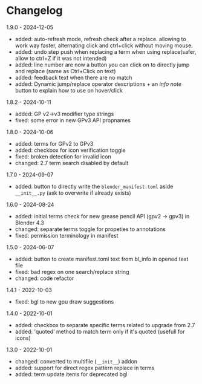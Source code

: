 # Changelog

1.9.0 - 2024-12-05

- added: auto-refresh mode, refresh check after a replace. allowing to work way faster, alternating click and ctrl+click without moving mouse.
- added: undo step push when replacing a term when using replace(safer, allow to ctrl+Z if it was not intended)
- added: line number are now a button you can click on to directly jump and replace (same as Ctrl+Click on text)
- added: feedback text when there are no match
- added: Dynamic jump/replace operator descriptions + an _info note_ button to explain how to use on hover/click

1.8.2 - 2024-10-11

- added: GP v2->v3 modifier type strings
- fixed: some error in new GPv3 API propnames

1.8.0 - 2024-10-06

- added: terms for GPv2 to GPv3
- added: checkbox for icon verification toggle
- fixed: broken detection for invalid icon
- changed: 2.7 term search disabled by default

1.7.0 - 2024-09-07

- added: button to directly write the `blender_manifest.toml` aside `__init__.py` (ask to overwrite if already exists)

1.6.0 - 2024-08-24

- added: initial terms check for new grease pencil API (gpv2 -> gpv3) in Blender 4.3
- changed: separate terms toggle for propeties to annotations
- fixed: permission terminology in manifest

1.5.0 - 2024-06-07

- added: button to create manifest.toml text from bl_info in opened text file
- fixed: bad regex on one search/replace string
- changed: code refactor

1.4.1 - 2022-10-03

- fixed: bgl to new gpu draw suggestions

1.4.0 - 2022-10-01

- added: checkbox to separate specific terms related to upgrade from 2.7
- added: 'quoted' method to match term only if it's quoted (usefull for icons)

1.3.0 - 2022-10-01

- changed: converted to multifile (`__init__`) addon 
- added: support for direct regex pattern replace in terms
- added: term update items for deprecated bgl